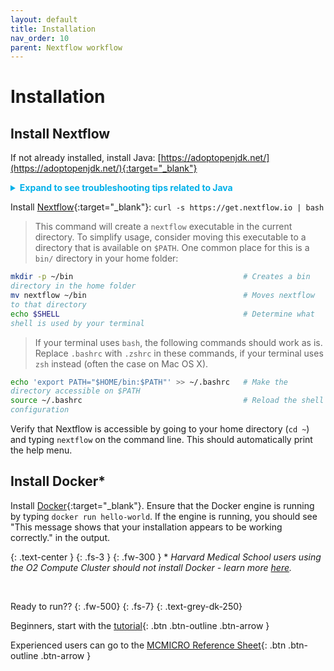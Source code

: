 ```yaml
---
layout: default
title: Installation
nav_order: 10
parent: Nextflow workflow
---
```


# Installation

## Install Nextflow

If not already installed, install Java: [https://adoptopenjdk.net/](https://adoptopenjdk.net/){:target="_blank"}
<style>
  code {
    white-space : pre-wrap !important;
    word-break: break-word;
  }
  details > summary {
    color: #00B0E9;
    font-weight: bold;
  }
</style>

<details>

<summary>Expand to see troubleshooting tips related to Java</summary>

<div markdown="1">
> * If nextflow has trouble interacting with your java, we recommend checking the version number with `java --version`  
	
> * Some errors have been occurring with version numbers with four components (i.e. 11.0.14.1). If your version has four components, consider downloading an archived version, such as "11.0.14+9", from [https://adoptium.net/archive.html?variant=openjdk11](https://adoptium.net/archive.html?variant=openjdk11){:target="_blank"} as a temporary solution until this issue is resolved.
	
</div>
</details>

Install [Nextflow](https://www.nextflow.io/){:target="_blank"}: `curl -s https://get.nextflow.io | bash`

>This command will create a `nextflow` executable in the current directory. To simplify usage, consider moving this executable to a directory that is available on `$PATH`. One common place for this is a `bin/` directory in your home folder:

``` bash
mkdir -p ~/bin                                      # Creates a bin directory in the home folder
mv nextflow ~/bin                                   # Moves nextflow to that directory
echo $SHELL                                   	    # Determine what shell is used by your terminal 
```

> If your terminal uses `bash`, the following commands should work as is.  
> Replace `.bashrc` with `.zshrc` in these commands, if your terminal uses `zsh` instead (often the case on Mac OS X).

``` bash
echo 'export PATH="$HOME/bin:$PATH"' >> ~/.bashrc   # Make the directory accessible on $PATH
source ~/.bashrc                                    # Reload the shell configuration
```

Verify that Nextflow is accessible by going to your home directory (`cd ~`) and typing `nextflow` on the command line. This should automatically print the help menu.

## Install Docker*

Install [Docker](https://docs.docker.com/install/){:target="_blank"}. Ensure that the Docker engine is running by typing `docker run hello-world`. If the engine is running, you should see "This message shows that your installation appears to be working correctly." in the output.

{: .text-center }
{: .fs-3 }
{: .fw-300 }
\* *Harvard Medical School users using the O2 Compute Cluster should not install Docker - learn more [here](../advanced-topics/run-O2.html).*	

<br>

Ready to run??
{: .fw-500}
{: .fs-7}
{: .text-grey-dk-250}

Beginners, start with the [tutorial]({{site.baseurl}}/tutorial/tutorial.html){: .btn .btn-outline .btn-arrow }

Experienced users can go to the [MCMICRO Reference Sheet](./){: .btn .btn-outline .btn-arrow }

